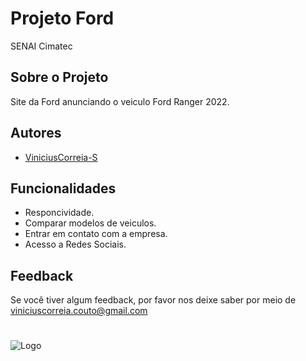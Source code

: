 
# Projeto Ford<Enter>

SENAI Cimatec



## Sobre o Projeto

Site da Ford anunciando o veiculo Ford Ranger 2022.


## Autores

- [ViniciusCorreia-S](https://github.com/ViniciusCorreia-S)


## Funcionalidades

- Responcividade.
- Comparar modelos de veiculos.
- Entrar em contato com a empresa.
- Acesso a Redes Sociais.
## Feedback

Se você tiver algum feedback, por favor nos deixe saber por meio de viniciuscorreia.couto@gmail.com


#

![Logo](https://abbi.org.br/wp-content/uploads/2025/03/SENAI-CIMATEC_COLOR.png)

